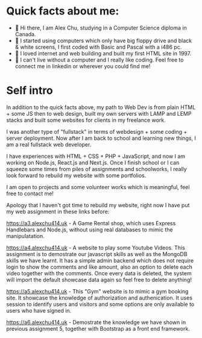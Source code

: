 # Quick facts about me:
- 👋 Hi there, I am Alex Chu, studying in a Computer Science diploma in Canada.
- 🌱 I started using computers which only have big floppy drive and black & white screens, I first coded with Basic and Pascal with a i486 pc.
- 🔧 I loved internet and web building and built my first HTML site in 1997.
- 💞️ I can't live without a computer and I really like coding. Feel free to connect me in linkedin or wherever you could find me!

# Self intro
In addition to the quick facts above, my path to Web Dev is from plain HTML + some JS then to web design, built my own servers with LAMP and LEMP stacks and built some websites for clients in my freelance work.

I was another type of "fullstack" in terms of webdesign + some coding + server deployment. Now after I am back to school and learning new things, I am a real fullstack web developer.

I have experiences with HTML + CSS + PHP + JavaScript, and now I am working on Node.js, React.js and Next.js. Once I finish school or I can squeeze some times from piles of assignments and schoolworks, I really look forward to rebuild my website with some portfolios.

I am open to projects and some volunteer works which is meaningful, feel free to contact me!

Apology that I haven't got time to rebuild my website, right now I have put my web assignment in these links before:

https://a3.alexchu414.uk - A Game Rental shop, which uses Express Handlebars and Node.js, without using real databases to mimic the manipulatation.

https://a4.alexchu414.uk - A website to play some Youtube Videos. This assignment is to demostrate our javascript skills as well as the MongoDB skills we have learnt. It has a simple admin backend which does not require login to show the comments and like amount, also an option to delete each video together with the comments. Once every data is deleted, the system will import the default showcase data again so feel free to delete anything!

https://a5.alexchu414.uk - This "Gym" website is to mimic a gym booking site. It showcase the knowledge of authorization and authenication. It uses session to identify users and visitors and some options are only available to users who have signed in.

https://a6.alexchu414.uk - Demostrate the knowledge we have shown in previous assignment 5, together with Bootstrap as a front end framework.
